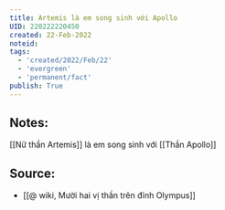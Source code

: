 ```yaml
---
title: Artemis là em song sinh với Apollo
UID: 220222220450
created: 22-Feb-2022
noteid:
tags:
  - 'created/2022/Feb/22'
  - 'evergreen'
  - 'permanent/fact'
publish: True
---
```

## Notes:
[[Nữ thần Artemis]] là em song sinh với [[Thần Apollo]]

## Source:
- [[@ wiki, Mười hai vị thần trên đỉnh Olympus]]




